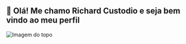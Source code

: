 ## 👋 Olá! Me chamo Richard Custodio e seja bem vindo ao meu perfil

<img align="center" padding="0" alt="Imagem do topo" src="https://github.com/richardcustodio/richardcustodio/assets/143043944/e9654e75-31a8-4959-b28a-f3482b239110">

